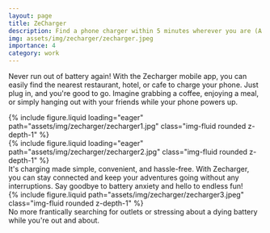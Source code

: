 ```yaml
---
layout: page
title: ZeCharger
description: Find a phone charger within 5 minutes wherever you are (A 100% free service) ZeCharger recharges your smartphones in more than 1000 locations and makes your connected life more beautiful
img: assets/img/zecharger/zecharger.jpeg
importance: 4
category: work
---
```


Never run out of battery again! With the Zecharger mobile app, you can easily find the nearest restaurant, hotel, or cafe to charge your phone. Just plug in, and you're good to go. Imagine grabbing a coffee, enjoying a meal, or simply hanging out with your friends while your phone powers up.

<div class="row">
    <div class="col-sm mt-3 mt-md-0">
        {% include figure.liquid loading="eager" path="assets/img/zecharger/zecharger1.jpg" class="img-fluid rounded z-depth-1" %}
    </div>
    <div class="col-sm mt-3 mt-md-0">
        {% include figure.liquid loading="eager" path="assets/img/zecharger/zecharger2.jpg" class="img-fluid rounded z-depth-1" %}
    </div>
</div>
<div class="caption">
    It's charging made simple, convenient, and hassle-free. With Zecharger, you can stay connected and keep your adventures going without any interruptions. Say goodbye to battery anxiety and hello to endless fun!
</div>

<div class="row justify-content-sm-center">
    <div class="col-sm-8 mt-3 mt-md-0">
        {% include figure.liquid path="assets/img/zecharger/zecharger3.jpeg" class="img-fluid rounded z-depth-1" %}
    </div>
</div>
<div class="caption">
    No more frantically searching for outlets or stressing about a dying battery while you're out and about.
</div>
